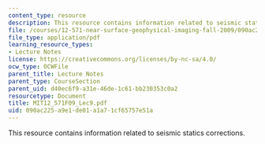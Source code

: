 ```yaml
---
content_type: resource
description: This resource contains information related to seismic statics corrections.
file: /courses/12-571-near-surface-geophysical-imaging-fall-2009/090ac225a9e1de01a1a71cf65757e51a_MIT12_571F09_Lec9.pdf
file_type: application/pdf
learning_resource_types:
- Lecture Notes
license: https://creativecommons.org/licenses/by-nc-sa/4.0/
ocw_type: OCWFile
parent_title: Lecture Notes
parent_type: CourseSection
parent_uid: d40ec6f9-a31e-46de-1c61-bb230353c0a2
resourcetype: Document
title: MIT12_571F09_Lec9.pdf
uid: 090ac225-a9e1-de01-a1a7-1cf65757e51a
---
```

This resource contains information related to seismic statics corrections.